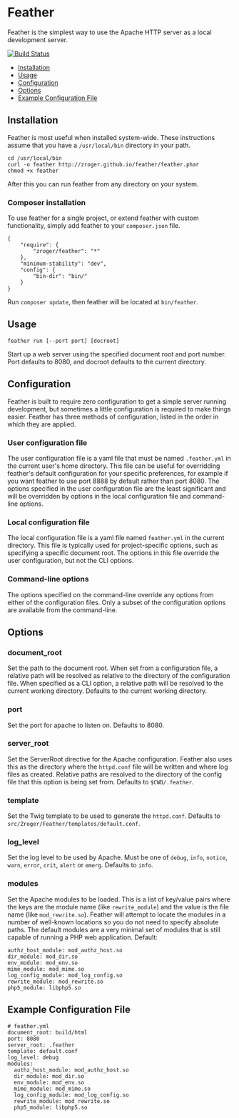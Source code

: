 Feather
=======

Feather is the simplest way to use the Apache HTTP server as a local development
server.

[![Build Status](https://travis-ci.org/zroger/feather.png?branch=develop)](https://travis-ci.org/zroger/feather)

* [Installation](#installation)
* [Usage](#usage)
* [Configuration](#configuration)
* [Options](#options)
* [Example Configuration File](#example-configuration-file)

Installation
------------

Feather is most useful when installed system-wide.  These instructions assume
that you have a `/usr/local/bin` directory in your path.

```
cd /usr/local/bin
curl -o feather http://zroger.github.io/feather/feather.phar
chmod +x feather
```

After this you can run feather from any directory on your system.

### Composer installation

To use feather for a single project, or extend feather with custom functionality,
simply add feather to your `composer.json` file.

```
{
    "require": {
        "zroger/feather": "*"
    },
    "minimum-stability": "dev",
    "config": {
        "bin-dir": "bin/"
    }
}
```

Run `composer update`, then feather will be located at `bin/feather`.

Usage
-----

```
feather run [--port port] [docroot]
```

Start up a web server using the specified document root and port number.  Port
defaults to 8080, and docroot defaults to the current directory.

Configuration
-------------

Feather is built to require zero configuration to get a simple server running
development, but sometimes a little configuration is required to make things
easier.  Feather has three methods of configuration, listed in the order in
which they are applied.

### User configuration file

The user configuration file is a yaml file that must be named `.feather.yml` in
the current user's home directory.  This file can be useful for overridding
feather's default configuration for your specific preferences, for example if
you want feather to use port 8888 by default rather than port 8080.  The options
specified in the user configuration file are the least significant and will be
overridden by options in the local configuration file and command-line options.

### Local configuration file

The local configuration file is a yaml file named `feather.yml` in the current
directory.  This file is typically used for project-specific options, such as
specifying a specific document root.  The options in this file override the
user configuration, but not the CLI options.

### Command-line options

The options specified on the command-line override any options from either of
the configuration files.  Only a subset of the configuration options are
available from the command-line.

Options
-------

### document_root

Set the path to the document root.  When set from a configuration file, a
relative path will be resolved as relative to the directory of the configuration
file.  When specified as a CLI option, a relative path will be resolved to the
current working directory.  Defaults to the current working directory.

### port

Set the port for apache to listen on.  Defaults to 8080.

### server_root

Set the ServerRoot directive for the Apache configuration.  Feather also uses
this as the directory where the `httpd.conf` file will be written and where log
files as created.  Relative paths are resolved to the directory of the config
file that this option is being set from.  Defaults to `$CWD/.feather`.

### template

Set the Twig template to be used to generate the `httpd.conf`.  Defaults to
`src/Zroger/Feather/templates/default.conf`.

### log_level

Set the log level to be used by Apache.  Must be one of `debug`, `info`,
`notice`, `warn`, `error`, `crit`, `alert` or `emerg`.  Defaults to `info`.

### modules

Set the Apache modules to be loaded.  This is a list of key/value pairs where
the keys are the module name (like `rewrite_module`) and the value is the file
name (like `mod_rewrite.so`).  Feather will attempt to locate the modules in a
number of well-known locations so you do not need to specify absolute paths.
The default modules are a very minimal set of modules that is still capable of
running a PHP web application.  Default:

```
authz_host_module: mod_authz_host.so
dir_module: mod_dir.so
env_module: mod_env.so
mime_module: mod_mime.so
log_config_module: mod_log_config.so
rewrite_module: mod_rewrite.so
php5_module: libphp5.so
```

Example Configuration File
--------------------------

```
# feather.yml
document_root: build/html
port: 8080
server_root: .feather
template: default.conf
log_level: debug
modules:
  authz_host_module: mod_authz_host.so
  dir_module: mod_dir.so
  env_module: mod_env.so
  mime_module: mod_mime.so
  log_config_module: mod_log_config.so
  rewrite_module: mod_rewrite.so
  php5_module: libphp5.so
```
